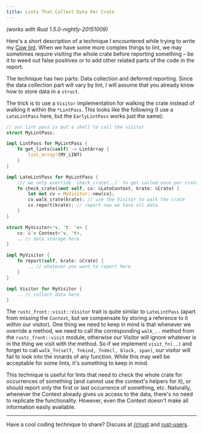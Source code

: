 ```yaml
---
title: Lints That Collect Data Per Crate
---
```


*(works with Rust 1.5.0-nightly-20151009)*

Here's a short description of a technique I encountered while trying to write my [Cow lint](https://internals.rust-lang.org/t/needs-more-cow-bell/2612). When we have some more complex things to lint, we may sometimes require visiting the whole crate before reporting something – be it to weed out false positives or to add other related parts of the code in the report.

The technique has two parts: Data collection and deferred reporting. Since the data collection part will vary by lint, I will assume that you already know how to store data in a `struct`.

The trick is to use a `Visitor` implementation for walking the crate instead of walking it within the `*LintPass`. This looks like the following (I use a `LateLintPass` here, but the `EarlyLintPass` works just the same):

```Rust
// our lint pass is but a shell to call the visitor
struct MyLintPass;

impl LintPass for MyLintPass {
    fn get_lints(&self) -> LintArray {
        lint_array!(MY_LINT)
    }
}

impl LateLintPass for MyLintPass {
    /// we only override `check_crate(..)` to get called once per crate
    fn check_crate(&mut self, cx: &LateContext, krate: &Crate) {
        let mut cv = MyVisitor::new(cx);
        cv.walk_crate(krate); // use the Visitor to walk the crate
        cv.report(krate); // report now we have all data
    }
}

struct MyVisitor<'v, 't: 'v> {
    cx: &'v Context<'v, 't>,
    .. // data storage here
}

impl MyVisitor {
    fn report(self, krate: &Crate) {
        .. // whatever you want to report here
    }
}

impl Visitor for MyVisitor {
    .. // collect data here
}
```

The `rustc_front::visit::Visitor` trait is quite similar to `LateLintPass` (apart from missing the `Context`, but we compensate by storing a reference to it within our visitor). One thing we need to keep in mind is that whenever we override a method, we need to call the corresponding `walk_..` method from the `rustc_front::visit` module, otherwise our Visitor will ignore whatever is in the thing we visit with the method. So if we implement `visit_fn(..)` and forget to call `walk_fn(self, fnkind, fndecl, block, span)`, our visitor will fail to look into the innards of any function. While this may well be acceptable for some lints, it's something to keep in mind.

This technique is useful for lints that need to check the whole crate for occurrences of something (and cannot use the context's helpers for it), or should report only the first or last occurrence of something, etc. Naturally, whenever the Context already gives us access to the data, there's no need to replicate the functionality. However, even the Context doesn't make all information easily available.

----

Have a cool coding technique to share? Discuss at [/r/rust](https://www.reddit.com/r/rust/comments/3o6u8q/blog_lints_that_collect_data_per_crate/) and [rust-users](https://users.rust-lang.org/t/blog-lints-that-collect-data-per-crate/3221).
